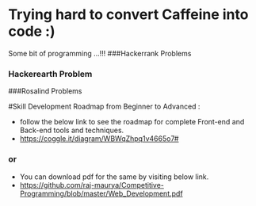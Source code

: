 Trying hard to convert Caffeine into code :)
=========================


Some bit of programming ...!!!
###Hackerrank Problems
### Hackerearth Problem
###Rosalind Problems



#Skill Development Roadmap from Beginner to Advanced :
 - follow the below link to see the roadmap for complete Front-end and Back-end tools and techniques.
 - https://coggle.it/diagram/WBWqZhpq1v4665o7#

### or
 - You can download pdf for the same by visiting below link.
 - https://github.com/raj-maurya/Competitive-Programming/blob/master/Web_Development.pdf
